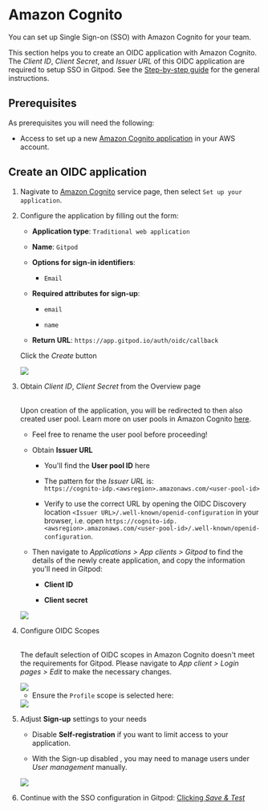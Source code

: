 # Amazon Cognito

You can set up Single Sign-on (SSO) with Amazon Cognito for your team.

This section helps you to create an OIDC application with Amazon Cognito. The *Client ID*, *Client Secret*, and *Issuer URL* of this OIDC application are required to setup SSO in Gitpod. See the [Step-by-step guide](/flex/sso#step-by-step-guide-to-set-up-sso) for the general instructions.

## Prerequisites

As prerequisites you will need the following:

* Access to set up a new [Amazon Cognito application](https://console.aws.amazon.com/cognito/home) in your AWS account.

## Create an OIDC application

1. Nagivate to [Amazon Cognito](https://console.aws.amazon.com/cognito/home) service page, then select `Set up your application`.

2. Configure the application by filling out the form:

   * **Application type**: `Traditional web application`

   * **Name**: `Gitpod`

   * **Options for sign-in identifiers**:

     * `Email`

   * **Required attributes for sign-up**:

     * `email`

     * `name`

   * **Return URL**: `https://app.gitpod.io/auth/oidc/callback`

   Click the *Create* button

   <Frame caption="Amazon Cognito - New Application">
     <img src="https://www.gitpod.io/images/docs/flex/organizations/sso/cognito-application.png" />
   </Frame>

3. Obtain *Client ID*, *Client Secret* from the Overview page<br /><br />

   Upon creation of the application, you will be redirected to then also created user pool. Learn more on user pools in Amazon Cognito [here](https://docs.aws.amazon.com/cognito/latest/developerguide/cognito-user-pools.html?icmpid=docs_cognito_console_help_panel).

   * Feel free to rename the user pool before proceeding!

   * Obtain **Issuer URL**

     * You'll find the **User pool ID** here

     * The pattern for the *Issuer URL* is:<br />
       `https://cognito-idp.<awsregion>.amazonaws.com/<user-pool-id>`

     * Verify to use the correct URL by opening the OIDC Discovery location `<Issuer URL>/.well-known/openid-configuration` in your browser, i.e. open `https://cognito-idp.<awsregion>.amazonaws.com/<user-pool-id>/.well-known/openid-configuration`.

   * Then navigate to *Applications > App clients > Gitpod* to find the details of the newly create application, and copy the information you'll need in Gitpod:

     * **Client ID**

     * **Client secret**

   <Frame caption="Amazon Cognito - Overview">
     <img src="https://www.gitpod.io/images/docs/flex/organizations/sso/cognito-overview.png" />
   </Frame>

4. Configure OIDC Scopes<br /><br />

   The default selection of OIDC scopes in Amazon Cognito doesn't meet the requirements for Gitpod. Please navigate to *App client > Login pages > Edit* to make the necessary changes.

   <Frame caption="Amazon Cognito - Edit Scopes">
     <img src="https://www.gitpod.io/images/docs/flex/organizations/sso/cognito-edit-scopes.png" />
   </Frame>

   * Ensure the `Profile` scope is selected here:

   <Frame caption="Amazon Cognito - Scopes">
     <img src="https://www.gitpod.io/images/docs/flex/organizations/sso/cognito-scopes.png" />
   </Frame>

5. Adjust **Sign-up** settings to your needs

   * Disable **Self-registration** if you want to limit access to your application.

   * With the Sign-up disabled , you may need to manage users under *User management* manually.

   <Frame caption="Amazon Cognito - Sign-up">
     <img src="https://www.gitpod.io/images/docs/flex/organizations/sso/cognito-signup.png" />
   </Frame>

6. Continue with the SSO configuration in Gitpod: [Clicking *Save & Test*](/flex/sso#3-save-and-test-the-configuration)
